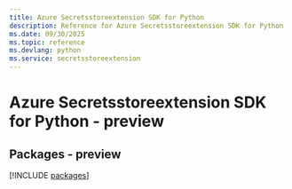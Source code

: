 ```yaml
---
title: Azure Secretsstoreextension SDK for Python
description: Reference for Azure Secretsstoreextension SDK for Python
ms.date: 09/30/2025
ms.topic: reference
ms.devlang: python
ms.service: secretsstoreextension
---
```

# Azure Secretsstoreextension SDK for Python - preview
## Packages - preview
[!INCLUDE [packages](secretsstoreextension-index.md)]